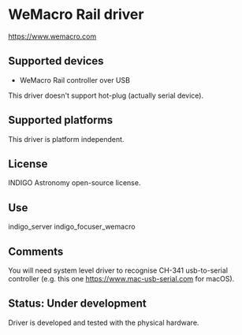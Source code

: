 # WeMacro Rail driver

https://www.wemacro.com

## Supported devices
* WeMacro Rail controller over USB

This driver doesn't support hot-plug (actually serial device).

## Supported platforms

This driver is platform independent.

## License

INDIGO Astronomy open-source license.

## Use

indigo_server indigo_focuser_wemacro

## Comments

You will need system level driver to recognise CH-341 usb-to-serial controller (e.g. this one https://www.mac-usb-serial.com for macOS).

## Status: Under development

Driver is developed and tested with the physical hardware.
